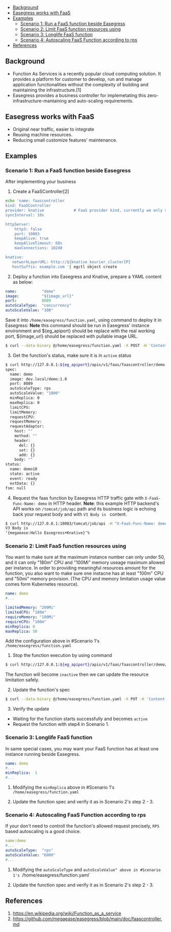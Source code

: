 - [Background](#background)
- [Easegress works with FaaS](#easegress-works-with-faas)
- [Examples](#examples)
  - [Scenario 1: Run a FaaS function beside Easegress](#scenario-1-run-a-faas-function-beside-easegress)
  - [Scenario 2: Limit FaaS function resources using](#scenario-2-limit-faas-function-resources-using)
  - [Scenario 3: Longlife FaaS function](#scenario-3-longlife-faas-function)
  - [Scenario 4: Autoscaling FaaS Function according to rps](#scenario-4-autoscaling-faas-function-according-to-rps)
- [References](#references)

## Background
* Function As Services is a recently popular cloud computing solution. It provides a platform for customer to develop, run and manage application functionalities without the complexity of building and maintaining the infrastructure.[1]
* Easegress provides a business controller for implemetating this zero-infrastructure-mantaining and auto-scaling requirements.

## Easegress works with FaaS
* Original near traffic, easier to integrate 
* Reusing machine resources. 
* Reducing small customize features' maintenance.

## Examples
### Scenario 1: Run a FaaS function beside Easegress
After implementing your business 
1. Create a FaaSController[2]

``` bash 
echo 'name: faascontroller
kind: FaaSController           
provider: knative             # FaaS provider kind, currently we only support Knative
syncInterval: 10s              

httpServer:
    http3: false               
    port: 10083                
    keepAlive: true            
    keepAliveTimeout: 60s      
    maxConnections: 10240      

knative:
   networkLayerURL: http://${knative_kourier_clusterIP}
   hostSuffix: example.com '| egctl object create
```

2. Deploy a function into Easegress and Knative, prepare a YAML content as below:
``` yaml 
name:           "demo"
image:          "${image_url}"    
port:           8089
autoScaleType:  "concurrency"          
autoScaleValue: "100" 
```
Save it into `/home/easegress/function.yaml`, using command to deploy it in Easegress:
**Note** this command should be run in Easegress' instance environment and ${eg_apiport} should be replace with the real working port, ${image_url} should be replaced with pullable image URL. 

``` bash
$ curl --data-binary @/home/easegress/function.yaml -X POST -H 'Content-Type: text/vnd.yaml' http://127.0.0.1:${eg_apiport}/apis/v1/faas/faascontroller
```
3. Get the function's status, make sure it is in `active` status
``` bash
$ curl http://127.0.0.1:${eg_apiport}/apis/v1/faas/faascontroller/demo
spec:
  name: demo
  image: dev.local/demo:1.0
  port: 8089
  autoScaleType: rps
  autoScaleValue: "1000"
  minReplica: 0 
  maxReplica: 0  
  limitCPU:  
  limitMemory: 
  requestCPU: 
  requestMemory: 
  requestAdaptor:
    host: ""
    method: ""
    header:
      del: {}
      set: {}
      add: {}
    body: ""
status:
  name: demo10
  state: active
  event: ready 
  extData: {}
fsm: null
```

4. Request the faas function by Easegress HTTP traffic gate with `X-FaaS-Func-Name: demo` in HTTP header.
**Note**: this example HTTP backend's API works on `/tomcat/job/api` path and its business logic is echoing back your request body and with `V3 Body is ` content.

``` bash
$ curl http://127.0.0.1:10083/tomcat/job/api -H "X-FaaS-Func-Name: demo" -X POST -d ‘{"megaease":"Hello Easegress+Knative"}’ 
V3 Body is 
‘{megaease:Hello Easegress+Knative}’% 
```


### Scenario 2: Limit FaaS function resources using  
You want to make sure at the maximum instance number can only under 50, and it can only "180m" CPU and "100Mi" memory useage maximum allowed per instance. In order to providing meaningful resources amount for the function, you also want to make sure one instacne has at least "100m" CPU and "50mi" memory provision. (The CPU and memory limitation usage value comes form Kubernetes resource). 

``` yaml 
name: demo
#...

limitedMemory: "200Mi" 
limitedCPU: "180m" 
requireMemory: "100Mi"
requireCPU: "100m"
minReplica: 0 
maxReplica: 50 

```

Add the configuration above in #Scenario 1's `/home/easegress/function.yaml` 

1. Stop the function execution by using command 

``` bash
$ curl http://127.0.0.1:${eg_apiport}/apis/v1/faas/faascontroller/demo/stop -X PUT
```

The function will become `inactive` then we can update the resource limitation safely.

2. Update the function's spec 

``` bash
$ curl --data-binary @/home/easegress/function.yaml -X PUT -H 'Content-Type: text/vnd.yaml' http://127.0.0.1:${eg_apiport}/apis/v1/faas/faascontroller/demo
```

3. Verify the update 
* Waiting for the function starts successfully and becomes `active`
* Request the function with step4 in Scenario 1.

### Scenario 3: Longlife FaaS function 
In same special cases, you may want your FaaS function has at least one instance running beside Easegress.  

``` yaml
name: demo
#...
minReplica:  1  
#...
```

1. Modifying the `minReplica` above in #Scenario 1's `/home/easegress/function.yaml` 

2. Update the function spec and verify it as in Scenario 2's step 2 - 3.

### Scenario 4: Autoscaling FaaS Function according to rps 
If your don't need to controll the function's allowed request precisely, `RPS` based autoscaling is a good choice. 

``` yaml
name:demo
#...
autoScaleType:  "rps"          
autoScaleValue: "6000" 
#...
```

1. Modifying the `autoScaleType`  and `autoScaleValue" above in #Scenario 1's `/home/easegress/function.yaml` 

2. Update the function spec and verify it as in Scenario 2's step 2 - 3.

## References
1. https://en.wikipedia.org/wiki/Function_as_a_service
2. https://github.com/megaease/easegress/blob/main/doc/faascontroller.md
